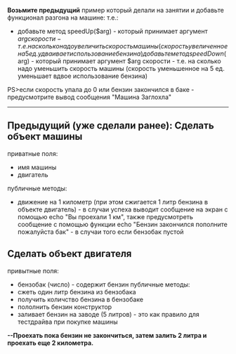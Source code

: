 
**Возьмите предыдущий** пример который делали на занятии и добавьте функционал разгона на машине:
т.е.:

- добавьте метод speedUp($arg) - который принимает аргумент $arg скорости - т.е. на сколько надо увеличить скорость машины (скорость увеличенное на 5 ед. удваивает использование бензина)
  добавьте метод speedDown($arg) - который принимает аргумент $arg скорости - т.е. на сколько надо уменьшить скорость машины (скорость уменьшенное на 5 ед. уменьшает вдвое использование бензина)

PS>если скорость упала до 0 или бензин закончился в баке - предусмотрите вывод сообщения "Машина Заглохла"









------------------------------------------------------------------------------------
Предыдущий (уже сделали ранее):
Сделать объект машины
-------------------------
приватные поля:

- имя машины
- двигатель

публичные методы:

- движение на 1 километр (при этом сжигается 1 литр бензина в объекте двигатель) - в случаи успеха выводит сообщение на экран с помощью echo "Вы проехали 1 км", также предусмотреть сообщение с помощью функции echo "Бензин закончился пополните пожалуйста бак" - в случаи того если бензобак пустой

Сделать объект двигателя
----------------------------
привытные поля:

- бензобак (число) - содержит бензин
  публичные методы:
- сжеть один литр бензина из бензобака
- получить количство бензина в бензобаке
- пололнить бензин
  конструктор
- заливает бензин на заводе (5 литров) - это как правило для тестдрайва при покупке машины


**--Проехать пока бензин не закончиться, затем залить 2 литра и проехать еще 2 километра.**





